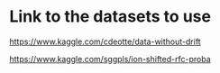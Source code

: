 # Link to the datasets to use
https://www.kaggle.com/cdeotte/data-without-drift

https://www.kaggle.com/sggpls/ion-shifted-rfc-proba

